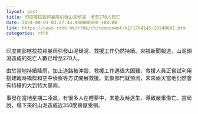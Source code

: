 ```yaml
---
layout: post
title: 印度喀拉拉邦暴雨引發山泥傾瀉　增至270人死亡
date: 2024-08-01 03:27:44.000000000 +08:00
link: https://news.rthk.hk/rthk/ch/component/k2/1764145-20240801.htm
categories: rthk
---
```


印度南部喀拉拉邦暴雨引發山泥傾瀉，救援工作仍然持續。央視新聞報道，山泥傾瀉造成的死亡人數已增至270人。

由於當地持續降雨，加上道路被沖毀，救援工作遇很大困難，救援人員正嘗試利用搭建臨時橋樑和空中偵察等方式開展救援。氣象部門就預測，未來兩天當地仍然會有持續的大到特大暴雨。

事發在當地星期二凌晨，有很多人在睡夢中，未能及時逃生，導致嚴重傷亡。當局說，塌下來的山泥造成近350間房屋受損。
